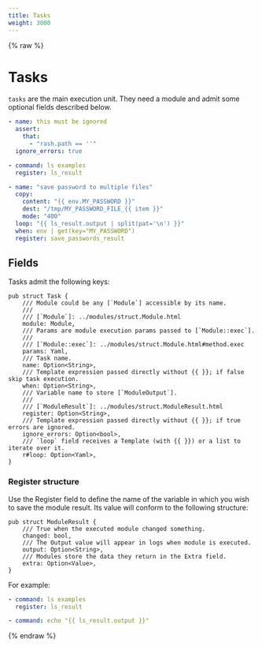 ```yaml
---
title: Tasks
weight: 3000
---
```


{% raw %}
# Tasks

`tasks` are the main execution unit. They need a module and admit some optional fields described below.

```yaml
- name: this must be ignored
  assert:
    that:
      - "rash.path == ''"
  ignore_errors: true

- command: ls examples
  register: ls_result

- name: "save password to multiple files"
  copy:
    content: "{{ env.MY_PASSWORD }}"
    dest: "/tmp/MY_PASSWORD_FILE_{{ item }}"
    mode: "400"
  loop: "{{ ls_result.output | split(pat='\n') }}"
  when: env | get(key="MY_PASSWORD")
  register: save_passwords_result
```

## Fields

Tasks admit the following keys:

```rust,no_run,noplaypen
pub struct Task {
    /// Module could be any [`Module`] accessible by its name.
    ///
    /// [`Module`]: ../modules/struct.Module.html
    module: Module,
    /// Params are module execution params passed to [`Module::exec`].
    ///
    /// [`Module::exec`]: ../modules/struct.Module.html#method.exec
    params: Yaml,
    /// Task name.
    name: Option<String>,
    /// Template expression passed directly without {{ }}; if false skip task execution.
    when: Option<String>,
    /// Variable name to store [`ModuleOutput`].
    ///
    /// [`ModuleResult`]: ../modules/struct.ModuleResult.html
    register: Option<String>,
    /// Template expression passed directly without {{ }}; if true errors are ignored.
    ignore_errors: Option<bool>,
    /// `loop` field receives a Template (with {{ }}) or a list to iterate over it.
    r#loop: Option<Yaml>,
}
```

### Register structure

Use the Register field to define the name of the variable in which you wish to save
the module result. Its value will conform to the following structure:

```rust,no_run,noplaypen
pub struct ModuleResult {
    /// True when the executed module changed something.
    changed: bool,
    /// The Output value will appear in logs when module is executed.
    output: Option<String>,
    /// Modules store the data they return in the Extra field.
    extra: Option<Value>,
}
```

For example:

```yaml
- command: ls examples
  register: ls_result

- command: echo "{{ ls_result.output }}"
```
{% endraw %}